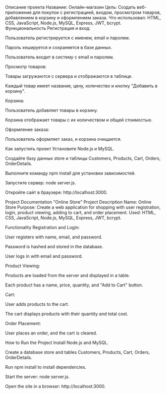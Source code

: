 Описание проекта
Название: Онлайн-магазин
Цель: Создать веб-приложение для покупок с регистрацией, входом, просмотром товаров, добавлением в корзину и оформлением заказа.
Что использовал: HTML, CSS, JavaScript, Node.js, MySQL, Express, JWT, bcrypt.
Функциональность
Регистрация и вход:

Пользователь регистрируется с именем, email и паролем.

Пароль хешируется и сохраняется в базе данных.

Пользователь входит в систему с email и паролем.

Просмотр товаров:

Товары загружаются с сервера и отображаются в таблице.

Каждый товар имеет название, цену, количество и кнопку "Добавить в корзину".

Корзина:

Пользователь добавляет товары в корзину.

Корзина отображает товары с их количеством и общей стоимостью.

Оформление заказа:

Пользователь оформляет заказ, и корзина очищается.

Как запустить проект
Установите Node.js и MySQL.

Создайте базу данных store и таблицы Customers, Products, Cart, Orders, OrderDetails.

Выполните команду npm install для установки зависимостей.

Запустите сервер: node server.js.

Откройте сайт в браузере: http://localhost:3000.

Project Documentation "Online Store"
Project Description
Name: Online Store
Purpose: Create a web application for shopping with user registration, login, product viewing, adding to cart, and order placement.
Used: HTML, CSS, JavaScript, Node.js, MySQL, Express, JWT, bcrypt.

Functionality
Registration and Login:

User registers with name, email, and password.

Password is hashed and stored in the database.

User logs in with email and password.

Product Viewing:

Products are loaded from the server and displayed in a table.

Each product has a name, price, quantity, and "Add to Cart" button.

Cart:

User adds products to the cart.

The cart displays products with their quantity and total cost.

Order Placement:

User places an order, and the cart is cleared.

How to Run the Project
Install Node.js and MySQL.

Create a database store and tables Customers, Products, Cart, Orders, OrderDetails.

Run npm install to install dependencies.

Start the server: node server.js.

Open the site in a browser: http://localhost:3000.


